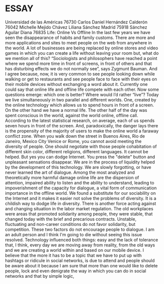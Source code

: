 # ESSAY
Universidad de las Américas
76730
Carlos Daniel Hernández Calderón
76042
Michelle Mejido Chávez
Liliana Sánchez Madrid
75918
Sánchez Aguilar Diana
76835
Life: Online Vs Offline
In the last few years we have seen the disappearance of habits and family customs. There are more and more applications and sites to meet people on the web from anywhere in the world. A lot of businesses are being replaced by online stores and video games in which you can create a life without leaving your room but, what do we mention all of this?
 “Sociologists and philosophers have reached a point where we spend more time in front of screens, in front of others and that has disturbing effects we do not normally see”, says Zygmunt Bauman. And I agree because, now, it is very common to see people looking down while walking or get to restaurants and see people face to face with their eyes on their mobile devices without exchanging a word about it.
Currently one could say that online life and offline life compete with each other. Now some questions emerge: which one is better? Where would I’d rather “live”?
Today we live simultaneously in two parallel and different worlds. One, created by the online technology which allows us to spend hours in front of a screen. On the other hand we have a normal life. The other half of the day was spent conscious in the world, against the world online, offline call. According to the latest statistical research, on average, each of us spends seven hours in front of the screen. And, paradoxically, the danger lays there is the propensity of the majority of users to make the online world a faraway conflict zone. When you walk down the street in Buenos Aires, Rio de Janeiro, Mexico City Venice or Rome, you cannot avoid meeting the diversity of people. One should negotiate with those people cohabitation of different skin color, different religions, different languages. It cannot be helped. But yes you can dodge Internet. You press the "delete" button and unpleasant sensations disappear. We are in the process of liquidity helped by the development of this technology. We are slowly forgotting, or have never learned the art of dialogue. Among the most analyzed and theoretically more harmful damage online life are the dispersion of attention, impaired ability to listen and the ability to understand, leading to impoverishment of the capacity for dialogue, a vital form of communication importance in the offline world.
We found a substitute for our sociability on the Internet and it makes it easier not solve the problems of diversity. It is a childish way to dodge life in diversity. There is another force acting against and changing situation in the labor market regulation. The old workplaces were areas that promoted solidarity among people, they were stable, that changed today with the brief and precarious contracts. Unstable, fluctuating and non-career conditions do not favor solidarity, but competition. These two factors do not encourage people to dialogue. I am an adult person and I think I'm going to die without seeing this issue resolved.
Technology influenced both things: easy and the lack of tolerance that, I think, every day we are moving away from reality, from the old ways and we are creating a world within and based on our mobile device.
I believe that the more it has to be a topic that we have to put up with hashtags or ridicule in social networks, is due to attend and people should be aware about it because I am sure that more than one would like to delete people, lock and even denigrate the way in which you can do in social networks and that by simple logic, 
